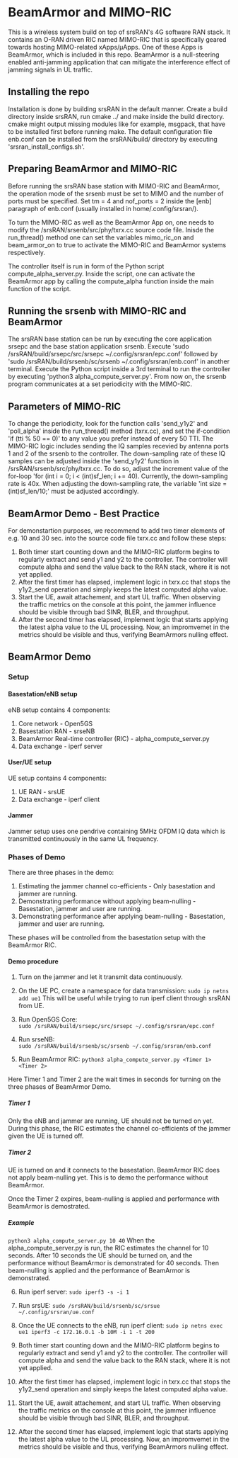 # BeamArmor and MIMO-RIC

This is a wireless system build on top of srsRAN's 4G software RAN stack.
It contains an O-RAN driven RIC named MIMO-RIC that is specifically geared towards hosting MIMO-related xApps/μApps.
One of these Apps is BeamArmor, which is included in this repo. BeamArmor is a null-steering enabled anti-jamming application that can mitigate the interference effect of jamming signals in UL traffic.

## Installing the repo
Installation is done by building srsRAN in the default manner. Create a build directory inside srsRAN, run cmake ../ and make inside the build directory. cmake might output missing modules like for example, msgpack, that have to be installed first before running make. The default configuration file enb.conf can be installed from the srsRAN/build/ directory by executing 'srsran_install_configs.sh'.

## Preparing BeamArmor and MIMO-RIC
Before running the srsRAN base station with MIMO-RIC and BeamArmor, the operation mode of the srsenb must be set to MIMO and the number of ports must be specified. Set tm = 4 and nof_ports = 2 inside the [enb] paragraph of enb.conf (usually installed in home/.config/srsran/).

To turn the MIMO-RIC as well as the BeamArmor App on, one needs to modify the /srsRAN/srsenb/src/phy/txrx.cc source code file. Inisde the run_thread() method one can set the variables mimo_ric_on and beam_armor_on to true to activate the MIMO-RIC and BeamArmor systems respectively.

The controller itself is run in form of the Python script compute_alpha_server.py. Inside the script, one can activate the BeamArmor app by calling the compute_alpha function inside the main function of the script.

## Running the srsenb with MIMO-RIC and BeamArmor
The srsRAN base station can be run by executing the core application srsepc and the base station application srsenb. Execute 'sudo /srsRAN/build/srsepc/src/srsepc ~/.config/srsran/epc.conf' followed by 'sudo /srsRAN/build/srsenb/sc/srsenb ~/.config/srsran/enb.conf' in another terminal.
Execute the Python script inside a 3rd terminal to run the controller by executing 'python3 alpha_compute_server.py'. From now on, the srsenb program communicates at a set periodicity with the MIMO-RIC.

## Parameters of MIMO-RIC
To change the periodicity, look for the function calls 'send_y1y2' and 'poll_alpha' inside the run_thread() method (txrx.cc), and set the if-condition 'if (tti % 50 == 0)' to any value you prefer instead of every 50 TTI.
The MIMO-RIC logic includes sending the IQ samples recevied by antenna ports 1 and 2 of the srsenb to the controller. The down-sampling rate of these IQ samples can be adjusted inside the 'send_y1y2' function in /srsRAN/srsenb/src/phy/txrx.cc. To do so, adjust the increment value of the for-loop 'for (int i = 0; i < (int)sf_len; i += 40). Currently, the down-sampling rate is 40x. When adjusting the down-sampling rate, the variable 'int size = (int)sf_len/10;' must be adjusted accordingly.

## BeamArmor Demo - Best Practice
For demonstartion purposes, we recommend to add two timer elements of e.g. 10 and 30 sec. into the source code file txrx.cc and follow these steps:
1. Both timer start counting down and the MIMO-RIC platform begins to regularly extract and send y1 and y2 to the controller. The controller will compute alpha and send the value back to the RAN stack, where it is not yet applied.
2. After the first timer has elapsed, implement logic in txrx.cc that stops the y1y2_send operation and simply keeps the latest computed alpha value.
3. Start the UE, await attachement, and start UL traffic. When observing the traffic metrics on the console at this point, the jammer influence should be visible through bad SINR, BLER, and throughput.
4. After the second timer has elapsed, implement logic that starts applying the latest alpha value to the UL processing. Now, an impromvemet in the metrics should be visible and thus, verifying BeamArmors nulling effect.

## BeamArmor Demo
### Setup
#### Basestation/eNB setup
eNB setup contains 4 components: 
1. Core network - Open5GS
2. Basestation RAN - srseNB
3. BeamArmor Real-time controller (RIC) - alpha_compute_server.py
4. Data exchange - iperf server

#### User/UE setup
UE setup contains 4 components: 
1. UE RAN - srsUE
2. Data exchange - iperf client

#### Jammer
Jammer setup uses one pendrive containing 5MHz OFDM IQ data which is transmitted continuously in the same UL frequency.

### Phases of Demo
There are three phases in the demo: 
1. Estimating the jammer channel co-efficients - Only basestation and jammer are running.
2. Demonstrating performance without applying beam-nulling - Basestation, jammer and user are running.
3. Demonstrating performance after applying beam-nulling - Basestation, jammer and user are running.

These phases will be controlled from the basestation setup with the BeamArmor RIC.

#### Demo procedure
1. Turn on the jammer and let it transmit data continuously.

2. On the UE PC, create a namespace for data transmission:
`sudo ip netns add ue1`
This will be useful while trying to run iperf client through srsRAN from UE.

3. Run Open5GS Core:  
`sudo /srsRAN/build/srsepc/src/srsepc ~/.config/srsran/epc.conf`

4. Run srseNB:  
`sudo /srsRAN/build/srsenb/sc/srsenb ~/.config/srsran/enb.conf`

5. Run BeamArmor RIC:
`python3 alpha_compute_server.py <Timer 1> <Timer 2>`

Here Timer 1 and Timer 2 are the wait times in seconds for turning on the three phases of BeamArmor Demo.
##### Timer 1
Only the eNB and jammer are running, UE should not be turned on yet. During this phase, the RIC estimates the channel co-efficients of the jammer given the UE is turned off. 
##### Timer 2
UE is turned on and it connects to the basestation. BeamArmor RIC does not apply beam-nulling yet. This is to demo the performance without BeamArmor. 

Once the Timer 2 expires, beam-nulling is applied and performance with BeamArmor is demostrated.

##### Example
`python3 alpha_compute_server.py 10 40`
When the alpha_compute_server.py is run, the RIC estimates the channel for 10 seconds. After 10 seconds the UE should be turned on, and the performance without BeamArmor is demonstrated for 40 seconds. Then beam-nulling is applied and the performance of BeamArmor is demonstrated. 

6. Run iperf server:
`sudo iperf3 -s -i 1`

7. Run srsUE:
`sudo /srsRAN/build/srsenb/sc/srsue ~/.config/srsran/ue.conf`

8. Once the UE connects to the eNB, run iperf client:
`sudo ip netns exec ue1 iperf3 -c 172.16.0.1 -b 10M -i 1 -t 200`


1. Both timer start counting down and the MIMO-RIC platform begins to regularly extract and send y1 and y2 to the controller. The controller will compute alpha and send the value back to the RAN stack, where it is not yet applied.
2. After the first timer has elapsed, implement logic in txrx.cc that stops the y1y2_send operation and simply keeps the latest computed alpha value.
3. Start the UE, await attachement, and start UL traffic. When observing the traffic metrics on the console at this point, the jammer influence should be visible through bad SINR, BLER, and throughput.
4. After the second timer has elapsed, implement logic that starts applying the latest alpha value to the UL processing. Now, an impromvemet in the metrics should be visible and thus, verifying BeamArmors nulling effect.
